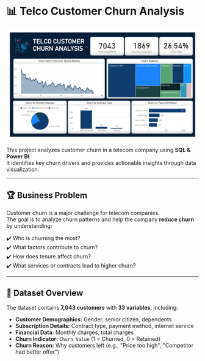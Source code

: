 # 📊 Telco Customer Churn Analysis

![Power BI Dashboard](telco_customer_churn-dashboard.jpg)

This project analyzes customer churn in a telecom company using **SQL & Power BI**.  
It identifies key churn drivers and provides actionable insights through data visualization.

---

## 🏆 Business Problem  

Customer churn is a major challenge for telecom companies.  
The goal is to analyze churn patterns and help the company **reduce churn** by understanding:  

✔️ Who is churning the most?  
✔️ What factors contribute to churn?  
✔️ How does tenure affect churn?  
✔️ What services or contracts lead to higher churn? 

---

## 📂 Dataset Overview  

The dataset contains **7,043 customers** with **33 variables**, including:  

- **Customer Demographics:** Gender, senior citizen, dependents  
- **Subscription Details:** Contract type, payment method, internet service  
- **Financial Data:** Monthly charges, total charges  
- **Churn Indicator:** `Churn Value` (1 = Churned, 0 = Retained)  
- **Churn Reason:** Why customers left (e.g., "Price too high", "Competitor had better offer")  
